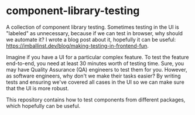 # component-library-testing

A collection of component library testing. Sometimes testing in the UI is "labeled" as unnecessary, because if we can test in browser, why should we automate it? I wrote a blog post about it, hopefully it can be useful: https://imballinst.dev/blog/making-testing-in-frontend-fun.

Imagine if you have a UI for a particular complex feature. To test the feature end-to-end, you need at least 30 minutes worth of testing time. Sure, you may have Quality Assurance (QA) engineers to test them for you. However, as software engineers, why don't we make their tasks easier? By writing tests and ensuring we've covered all cases in the UI so we can make sure that the UI is more robust.

This repository contains how to test components from different packages, which hopefully can be useful.
